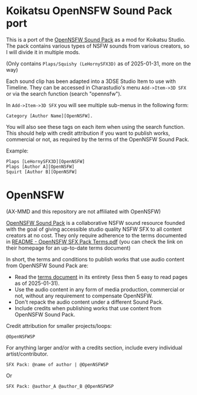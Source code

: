 # Koikatsu OpenNSFW Sound Pack port

This is a port of the [OpenNSFW Sound Pack](https://opennsfw.carrd.co/) as a mod for Koikatsu Studio. The pack contains various types of NSFW sounds from various creators, so I will divide it in multiple mods.

(Only contains `Plaps/Squishy (LeHornySFX3D)` as of 2025-01-31, more on the way)

Each sound clip has been adapted into a 3DSE Studio Item to use with Timeline. They can be accessed in Charastudio's menu `Add->Item->3D SFX` or via the search function (search "opennsfw").

In `Add->Item->3D SFX` you will see multiple sub-menus in the following form: 

    Category [Author Name][OpenNSFW]. 
You will also see these tags on each item when using the search function. This should help with credit attribution if you want to publish works, commercial or not, as required by the terms of the OpenNSFW Sound Pack.
    
Example:

    Plaps [LeHornySFX3D][OpenNSFW]
    Plaps [Author A][OpenNSFW]
    Squirt [Author B][OpenNSFW]

# OpenNSFW

(AX-MMD and this repository are not affiliated with OpenNSFW)

[OpenNSFW Sound Pack](https://opennsfw.carrd.co/) is a collaborative NSFW sound resource founded with the goal of giving accessible studio quality NSFW
SFX to all content creators at no cost. They only require adherence to the terms documented in [README - OpenNSFW SFX Pack Terms.pdf](https://github.com/AX-MMD/Koikatsu-OpenNSFW-Sound-Pack-port/blob/main/README%20-%20OpenNSFW%20SFX%20Pack%20Terms.pdf) (you can check the link on their homepage for an up-to-date terms document)

In short, the terms and conditions to publish works that use audio content from OpenNSFW Sound Pack are:

* Read the [terms document](https://github.com/AX-MMD/Koikatsu-OpenNSFW-Sound-Pack-port/blob/main/README%20-%20OpenNSFW%20SFX%20Pack%20Terms.pdf) in its entirety (less then 5 easy to read pages as of 2025-01-31).
* Use the audio content in any form of media production, commercial or not, without any requirement to compensate OpenNSFW.
* Don't repack the audio content under a different Sound Pack.
* Include credits when publishing works that use content from OpenNSFW Sound Pack.

Credit attribution for smaller projects/loops:

    @OpenNSFWSP

For anything larger and/or with a credits section, include every individual artist/contributor.

    SFX Pack: @name of author | @OpenNSFWSP
Or

    SFX Pack: @author_A @author_B @OpenNSFWSP





